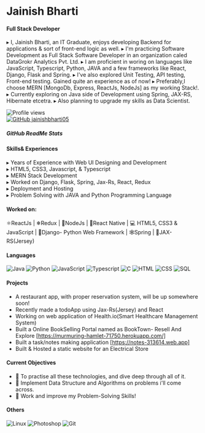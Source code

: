 # Jainish Bharti
#### Full Stack Developer

▸ I, Jainish Bharti, an IT Graduate, enjoys developing Backend for applications & sort of front-end logic as well.
▸ I'm practicing Software Development as Full Stack Software Developer in an organization caled DataGrokr Analytics Pvt. Ltd.
▸ I am proficient in woring on languages like JavaScript, Typescript, Python, JAVA and a few frameworks like React, Django, Flask and Spring.
▸ I've also explored Unit Testing, API testing, Front-end testing. Gained quite an experience as of now!
▸ Preferably,I choose MERN [MongoDb, Express, ReactJs, NodeJs] as my working Stack!.
▸ Currently exploring on Java side of Development using Spring, JAX-RS, Hibernate etcetra.
▸ Also planning to upgrade my skills as Data Scientist.                                                                                               


![Profile views](https://gpvc.arturio.dev/jainishbharti05)  
[![GitHub jainishbharti05](https://img.shields.io/github/followers/jainishbharti05?label=follow&style=social)](https://github.com/jainishbharti05)


##### GitHub ReadMe Stats

<!-- ![GitHub stats](https://github-readme-stats.vercel.app/api?username=jainishbharti05&theme=radical&show_icons=true)  -->

#### Skills& Experiences
▸ Years of Experience with Web UI Designing and Development&nbsp;       
▸ HTML5, CSS3, Javascript, & Typescript&nbsp;     
▸ MERN Stack Development&nbsp;                     
▸ Worked on Django, Flask, Spring, Jax-Rs, React, Redux &nbsp;             
▸ Deployment and Hosting&nbsp;                                           
▸ Problem Solving with JAVA and Python Programming Language&nbsp;   

#### Worked on: 
⚛ReactJs | ❄Redux | 🔗NodeJs | 📲React Native | 💻 HTML5, CSS3 & JavaScript | 🎡Django- Python Web Framework | 🕸️Spring | 🐄JAX-RS(Jersey) 


<!-- ## Top Languages -->
#### Languages 
![Java](https://img.shields.io/badge/-Java-05122A?style=flat&logo=Java&logoColor=FFA518)
![Python](https://img.shields.io/badge/-Python-05122A?style=flat&logo=python)
![JavaScript](https://img.shields.io/badge/-JavaScript-05122A?style=flat&logo=javascript)
![Typescript](https://img.shields.io/badge/-Typescript-05122A?style=flat&logo=typescript)
![C](https://img.shields.io/badge/-C-05122A?style=flat&logo=C&logoColor=A8B9CC)
![HTML](https://img.shields.io/badge/-HTML-05122A?style=flat&logo=HTML5)
![CSS](https://img.shields.io/badge/-CSS-05122A?style=flat&logo=CSS3&logoColor=1572B6)
![SQL](https://img.shields.io/badge/-SQL-000?&logo=MySQL)

<!-- [![Top Langs](https://github-readme-stats.vercel.app/api/top-langs/?username=jainishbharti05&layout=compact&theme=radical)](https://github.com/anuraghazra/github-readme-stats) -->


#### Projects
 - A restaurant app, with proper reservation system, will be up somewhere soon!
 - Recently made a todoApp using Jax-Rs(Jersey) and React
 - Working on web application of Health.io(Smart Healthcare Management System)
 - Built a Online BookSelling Portal named as BookTown- Resell And Explore [https://murmuring-hamlet-71750.herokuapp.com/]
 - Built a task/notes making application [https://notes-313614.web.app]
 - Built & Hosted a static website for an Electrical Store

#### Current Objectives
- 🌱 To practise all these technologies, and dive deep through all of it.
- 🌟 Implement Data Structure and Algorithms on problems i'll come across.
- 🎡 Work and improve my Problem-Solving Skills!

#### Others
![Linux](https://img.shields.io/badge/-Linux-000?&logo=Linux)
![Photoshop](https://img.shields.io/badge/-Photoshop-05122A?style=flat&logo=photoshop)
![Git](https://img.shields.io/badge/-Git-05122A?style=flat&logo=git)
